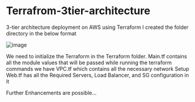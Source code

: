 # Terrafrom-3tier-architecture
3-tier architecture deployment on AWS using Terraform 
I created the folder directory in the below format 


![image](https://github.com/AnantaPatil-devops/Terrafrom-3tier-architecture/assets/94591415/7cd7a080-a8f9-4c55-842f-1c0cab6a5ace)

We need to initialize the Terraform in the Terraform folder.
Main.tf contains all the module values that will be passed while running the terraform commands
we have VPC.tf which contains all the necessary network Setup 
Web.tf has all the Required Servers, Load Balancer, and SG configuration in it 

Further Enhancements are possible...
